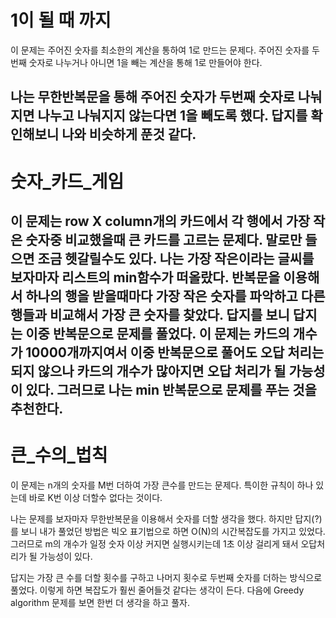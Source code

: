 # 1이 될 때 까지
이 문제는 주어진 숫자를 최소한의 계산을 통하여 1로 만드는 문제다.
주어진 숫자를 두번째 숫자로 나누거나 아니면 1을 빼는 계산을 통해 1로 만들어야 한다.

나는 무한반복문을 통해 주어진 숫자가 두번째 숫자로 나눠지면 나누고 나눠지지 않는다면 1을 빼도록 했다.
답지를 확인해보니 나와 비슷하게 푼것 같다.
---
# 숫자_카드_게임
이 문제는 row X column개의 카드에서 각 행에서 가장 작은 숫자중 비교했을때 큰 카드를 고르는 문제다.
말로만 들으면 조금 헷갈릴수도 있다. 
나는 가장 작은이라는 글씨를 보자마자 리스트의 min함수가 떠올랐다.
반복문을 이용해서 하나의 행을 받을때마다 가장 작은 숫자를 파악하고 
다른 행들과 비교해서 가장 큰 숫자를 찾았다.
답지를 보니 답지는 이중 반복문으로 문제를 풀었다. 이 문제는 카드의 개수가 10000개까지여서 이중 반복문으로 풀어도 오답 처리는 되지 않으나
카드의 개수가 많아지면 오답 처리가 될 가능성이 있다. 그러므로 나는 min 반복문으로 문제를 푸는 것을 추천한다.
---
# 큰_수의_법칙
이 문제는 n개의 숫자를 M번 더하여 가장 큰수를 만드는 문제다.
특이한 규칙이 하나 있는데 바로 K번 이상 더할수 없다는 것이다.

나는 문제를 보자마자 무한반복문을 이용해서 숫자를 더할 생각을 했다.
하지만 답지(?)를 보니 내가 풀었던 방법은 빅오 표기법으로 하면 O(N)의 시간복잡도를 가지고 있었다.
그러므로 m의 개수가 일정 숫자 이상 커지면 실행시키는데 1초 이상 걸리게 돼서 오답처리가 될 가능성이 있다.

답지는 가장 큰 수를 더할 횟수를 구하고 나머지 횟수로 두번째 숫자를 더하는 방식으로 풀었다.
이렇게 하면 복잡도가 훨씬 줄어들것 같다는 생각이 든다.
다음에 Greedy algorithm 문제를 보면 한번 더 생각을 하고 풀자.
